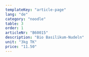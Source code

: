 ```yaml
---
templateKey: "article-page"
lang: "de"
category: "noodle"
table: 3
order: 1
articleNr: "B60015"
description: "Bio Basilikum-Nudeln"
unit: "3kg TK"
price: "11.50"
---
```

